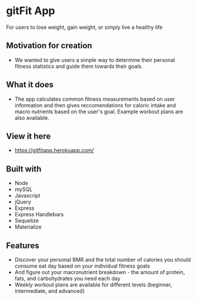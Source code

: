 # gitFit App

For users to lose weight, gain weight, or simply live a healthy life


## Motivation for creation

* We wanted to give users a simple way to determine their personal fitness statistics and guide them towards their goals.


## What it does

* The app calculates common fitness measurements based on user information and then gives reccomendations for caloric intake and macro nutrients based on the user's goal. Example workout plans are also available.


## View it here

* https://gitfitapp.herokuapp.com/

## Built with

* Node
* mySQL
* Javascript
* jQuery
* Express 
* Express Handlebars
* Sequelize
* Materialize


## Features

* Discover your personal BMR and the total number of calories you should consume eat day based on your individual fitness goals
* And figure out your macronutrient breakdown - the amount of protein, fats, and carbohydrates you need each day
* Weekly workout plans are available for different levels (beginner, intermediate, and advanced)
